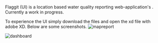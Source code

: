 
Flaggit (UI) is a location based water quality reporting web-application's . Currently a work in progress. 

To experience the UI simply download the files and open the xd file with adobe XD.
Below are some screenshots.
![mapreport](https://user-images.githubusercontent.com/87377676/180489303-a0603311-e52c-4399-ace6-361bac2134c1.png)

![dashboard](https://user-images.githubusercontent.com/87377676/180489322-019de1bb-9400-4139-8551-b8d3221900c9.png)

